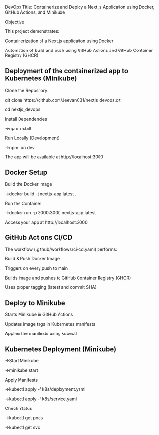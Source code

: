 DevOps
Title: Containerize and Deploy a Next.js Application using Docker, GitHub Actions, and Minikube

Objective

This project demonstrates:

Containerization of a Next.js application using Docker

Automation of build and push using GitHub Actions and GitHub Container Registry (GHCR)

Deployment of the containerized app to Kubernetes (Minikube)
------------------------------------------------------------------------------------------------------------
Clone the Repository

git clone https://github.com/JeevanC31/nextjs_devops.git

cd nextjs_devops

Install Dependencies

->npm install

Run Locally (Development)

->npm run dev

The app will be available at http://localhost:3000

Docker Setup
------------------------------------------------------------------------------------

Build the Docker Image

->docker build -t nextjs-app:latest .

Run the Container

->docker run -p 3000:3000 nextjs-app:latest

Access your app at http://localhost:3000

GitHub Actions CI/CD
-----------------------------------------------------------------------------------------

The workflow (.github/workflows/ci-cd.yaml) performs:

Build & Push Docker Image

Triggers on every push to main

Builds image and pushes to GitHub Container Registry (GHCR)

Uses proper tagging (latest and commit SHA)

Deploy to Minikube
-------------------------------------------------------------------------------------------

Starts Minikube in GitHub Actions

Updates image tags in Kubernetes manifests

Applies the manifests using kubectl

Kubernetes Deployment (Minikube)
--------------------------------------------------------------------------------------

->Start Minikube

->minikube start

Apply Manifests

->kubectl apply -f k8s/deployment.yaml

->kubectl apply -f k8s/service.yaml

Check Status

->kubectl get pods

->kubectl get svc
